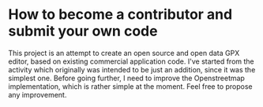 # How to become a contributor and submit your own code

This project is an attempt to create an open source and open data GPX editor, based on existing commercial application code.
I've started from the activity which originally was intended to be just an addition, since it was the simplest one.
Before going further, I need to improve the Openstreetmap implementation, which is rather simple at the moment. 
Feel free to propose any improvement.

